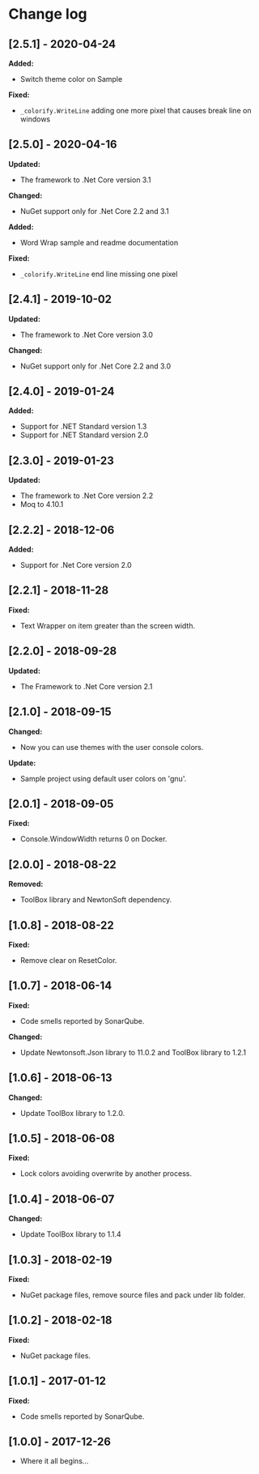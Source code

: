 # Change log

<!-- http://keepachangelog.com/en/0.3.0/
Added       for new features.
Changed     for changes in existing functionality.
Deprecated  for once-stable features removed in upcoming releases.
Removed     for deprecated features removed in this release.
Fixed       for any bug fixes.
Security    to invite users to upgrade in case of vulnerabilities.
-->

## [2.5.1] - 2020-04-24

**Added:**

- Switch theme color on Sample

**Fixed:**

- `_colorify.WriteLine` adding one more pixel that causes break line on windows

## [2.5.0] - 2020-04-16

**Updated:**

- The framework to .Net Core version 3.1

**Changed:**

- NuGet support only for .Net Core 2.2 and 3.1

**Added:**

- Word Wrap sample and readme documentation

**Fixed:**

- `_colorify.WriteLine` end line missing one pixel

## [2.4.1] - 2019-10-02

**Updated:**

- The framework to .Net Core version 3.0

**Changed:**

- NuGet support only for .Net Core 2.2 and 3.0

## [2.4.0] - 2019-01-24

**Added:**

- Support for .NET Standard version 1.3
- Support for .NET Standard version 2.0

## [2.3.0] - 2019-01-23

**Updated:**

- The framework to .Net Core version 2.2
- Moq to 4.10.1

## [2.2.2] - 2018-12-06

**Added:**

- Support for .Net Core version 2.0

## [2.2.1] - 2018-11-28

**Fixed:**

- Text Wrapper on item greater than the screen width.

## [2.2.0] - 2018-09-28

**Updated:**

- The Framework to .Net Core version 2.1

## [2.1.0] - 2018-09-15

**Changed:**

- Now you can use themes with the user console colors.

**Update:**

- Sample project using default user colors on 'gnu'.

## [2.0.1] - 2018-09-05

**Fixed:**

- Console.WindowWidth returns 0 on Docker.

## [2.0.0] - 2018-08-22

**Removed:**

- ToolBox library and NewtonSoft dependency.

## [1.0.8] - 2018-08-22

**Fixed:**

- Remove clear on ResetColor.

## [1.0.7] - 2018-06-14

**Fixed:**

- Code smells reported by SonarQube.

**Changed:**

- Update Newtonsoft.Json library to 11.0.2 and ToolBox library to 1.2.1

## [1.0.6] - 2018-06-13

**Changed:**

- Update ToolBox library to 1.2.0.

## [1.0.5] - 2018-06-08

**Fixed:**

- Lock colors avoiding overwrite by another process.

## [1.0.4] - 2018-06-07

**Changed:**

- Update ToolBox library to 1.1.4

## [1.0.3] - 2018-02-19

**Fixed:**

- NuGet package files, remove source files and pack under lib folder.

## [1.0.2] - 2018-02-18

**Fixed:**

- NuGet package files.

## [1.0.1] - 2017-01-12

**Fixed:**

- Code smells reported by SonarQube.

## [1.0.0] - 2017-12-26

- Where it all begins...
